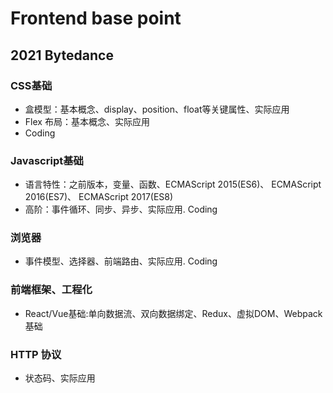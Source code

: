 # Frontend base point

## 2021 Bytedance

### CSS基础
- 盒模型：基本概念、display、position、float等关键属性、实际应用
- Flex 布局：基本概念、实际应用
- Coding

### Javascript基础
- 语言特性：之前版本，变量、函数、ECMAScript 2015(ES6)、 ECMAScript 2016(ES7)、 ECMAScript 2017(ES8)
- 高阶：事件循环、同步、异步、实际应用. Coding

### 浏览器
- 事件模型、选择器、前端路由、实际应用. Coding

### 前端框架、工程化
- React/Vue基础:单向数据流、双向数据绑定、Redux、虚拟DOM、Webpack 基础

### HTTP 协议
- 状态码、实际应用
